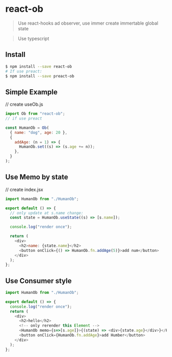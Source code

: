 # react-ob

> Use react-hooks ad observer, use immer create immertable global state

> Use typescript

## Install

```sh
$ npm install --save react-ob
# If use preact:
$ npm install --save preact-ob
```

## Simple Example

// create useOb.js

```js
import Ob from "react-ob";
// if use preact

const HumanOb = Ob(
  { name: "dog", age: 20 },
  {
    addAge: (n = 1) => {
      HumanOb.set((s) => (s.age += n));
    },
  }
);
```


## Use Memo by state

// create index.jsx

```js
import HumanOb from "./HumanOb";

export default () => {
  // only update at s.name change:
  const state = HumanOb.useState((s) => [s.name]);

  console.log("render once");

  return (
    <div>
      <h2>name: {state.name}</h2>
      <button onClick={() => HumanOb.fn.addAge(5)}>add num</button>
    </div>
  );
};
```

## Use Consumer style

```js
import HumanOb from "./HumanOb";

export default () => {
  console.log("render once");
  return (
    <div>
      <h2>hello</h2>
      <!-- only rerender this Element -->
      <HumanOb memo={s=>[s.age]}>{(state) => <div>{state.age}</div>}</HumanOb>
      <button onClick={HumanOb.fn.addAge}>add Humber</button>
    </div>
  );
};
```

